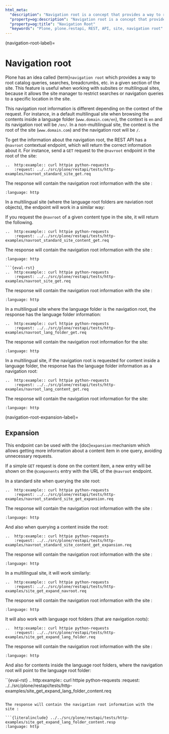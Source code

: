 ```yaml
---
html_meta:
  "description": "Navigation root is a concept that provides a way to root catalog queries, searches, and breadcrumbs in Plone."
  "property=og:description": "Navigation root is a concept that provides a way to root catalog queries, searches, and breadcrumbs in Plone."
  "property=og:title": "Navigation Root"
  "keywords": "Plone, plone.restapi, REST, API, site, navigation root"
---
```


(navigation-root-label)=

# Navigation root

Plone has an idea called {term}`navigation root` which provides a way to root catalog queries, searches, breadcrumbs, etc. in a given section of the site.
This feature is useful when working with subsites or multilingual sites, because it allows the site manager to restrict searches or navigation queries to a specific location in the site.

This navigation root information is different depending on the context of the request.
For instance, in a default multilingual site when browsing the contents inside a language folder (`www.domain.com/en`), the context is `en` and its navigation root will be `/en/`.
In a non-multilingual site, the context is the root of the site (`www.domain.com`) and the navigation root will be `/`.

To get the information about the navigation root, the REST API has a `@navroot` contextual endpoint, which will return the correct information about it.
For instance, send a `GET` request to the `@navroot` endpoint in the root of the site:

```{eval-rst}
..  http:example:: curl httpie python-requests
    :request: ../../src/plone/restapi/tests/http-examples/navroot_standard_site_get.req
```

The response will contain the navigation root information with the site :

```{literalinclude} ../../src/plone/restapi/tests/http-examples/navroot_standard_site_get.resp
:language: http
```

In a multilingual site (where the language root folders are naviation root objects), the endpoint will work in a similar way:

If you request the `@navroot` of a given content type in the site, it will return the following.

```{eval-rst}
..  http:example:: curl httpie python-requests
    :request: ../../src/plone/restapi/tests/http-examples/navroot_standard_site_content_get.req
```

The response will contain the navigation root information with the site :

````{literalinclude} ../../src/plone/restapi/tests/http-examples/navroot_standard_site_content_get.resp
:language: http

```{eval-rst}
..  http:example:: curl httpie python-requests
    :request: ../../src/plone/restapi/tests/http-examples/navroot_site_get.req
````

The response will contain the navigation root information with the site :

```{literalinclude} ../../src/plone/restapi/tests/http-examples/navroot_site_get.resp
:language: http
```

In a multilingual site where the language folder is the navigation root, the response has the language folder information:

```{eval-rst}
..  http:example:: curl httpie python-requests
    :request: ../../src/plone/restapi/tests/http-examples/navroot_lang_folder_get.req
```

The response will contain the navigation root information for the site:

```{literalinclude} ../../src/plone/restapi/tests/http-examples/navroot_lang_folder_get.resp
:language: http
```

In a multilingual site, if the navigation root is requested for content inside a language folder, the response has the language folder information as a navigation root:

```{eval-rst}
..  http:example:: curl httpie python-requests
    :request: ../../src/plone/restapi/tests/http-examples/navroot_lang_content_get.req
```

The response will contain the navigation root information for the site:

```{literalinclude} ../../src/plone/restapi/tests/http-examples/navroot_lang_content_get.resp
:language: http
```

(navigation-root-expansion-label)=

## Expansion

This endpoint can be used with the {doc}`expansion` mechanism which allows getting more information about a content item in one query, avoiding unnecessary requests.

If a simple `GET` request is done on the content item, a new entry will be shown on the `@components` entry with the URL of the `@navroot` endpoint.

In a standard site when querying the site root:

```{eval-rst}
..  http:example:: curl httpie python-requests
    :request: ../../src/plone/restapi/tests/http-examples/navroot_standard_site_get_expansion.req
```

The response will contain the navigation root information with the site :

```{literalinclude} ../../src/plone/restapi/tests/http-examples/navroot_standard_site_get_expansion.resp
:language: http
```

And also when querying a content inside the root:

```{eval-rst}
..  http:example:: curl httpie python-requests
    :request: ../../src/plone/restapi/tests/http-examples/navroot_standard_site_content_get_expansion.req
```

The response will contain the navigation root information with the site :

```{literalinclude} ../../src/plone/restapi/tests/http-examples/navroot_standard_site_content_get_expansion.resp
:language: http
```

In a multilingual site, it will work similarly:

```{eval-rst}
..  http:example:: curl httpie python-requests
    :request: ../../src/plone/restapi/tests/http-examples/site_get_expand_navroot.req
```

The response will contain the navigation root information with the site :

```{literalinclude} ../../src/plone/restapi/tests/http-examples/site_get_expand_navroot.resp
:language: http
```

It will also work with language root folders (that are navigation roots):

```{eval-rst}
..  http:example:: curl httpie python-requests
    :request: ../../src/plone/restapi/tests/http-examples/site_get_expand_lang_folder.req
```

The response will contain the navigation root information with the site :

```{literalinclude} ../../src/plone/restapi/tests/http-examples/site_get_expand_lang_folder.resp
:language: http
```

And also for contents inside the language root folders, where the navigation root will point to the language root folder:

``{eval-rst}
.. http:example:: curl httpie python-requests
:request: ../../src/plone/restapi/tests/http-examples/site_get_expand_lang_folder_content.req

````

The response will contain the navigation root information with the site :

```{literalinclude} ../../src/plone/restapi/tests/http-examples/site_get_expand_lang_folder_content.resp
:language: http
````
